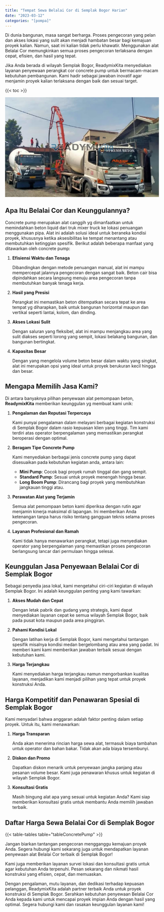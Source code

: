 ```yaml
---
title: "Tempat Sewa Belalai Cor di Semplak Bogor Harian"
date: "2023-03-12"
categories: "[pompa]"
---
```


Di dunia bangunan, masa sangat berharga. Proses pengecoran yang pelan dan akses lokasi yang sulit akan menjadi hambatan besar bagi kemajuan proyek kalian. Namun, saat ini kalian tidak perlu khawatir. Menggunakan alat Belalai Cor memungkinkan semua proses pengecoran terlaksana dengan cepat, efisien, dan hasil yang tepat.

Jika Anda berada di wilayah Semplak Bogor, ReadymixKita menyediakan layanan penyewaan perangkat cor concrete pump untuk bermacam-macam kebutuhan pembangunan. Kami hadir sebagai jawaban inovatif agar menjamin proyek kalian terlaksana dengan baik dan sesuai target.

{{< toc >}}

![Tempat Sewa Belalai Cor di Semplak Bogor Harian](/images/pompa/sewa-pompa-20.jpg)

## Apa Itu Belalai Cor dan Keunggulannya?

Concrete pump merupakan alat canggih yg dimanfaatkan untuk memindahkan beton liquid dari truk mixer truck ke lokasi penuangan menggunakan pipa. Alat ini adalah solusi ideal untuk beraneka kondisi proyek, khususnya ketika aksesibilitas ke tempat menantang atau membutuhkan ketinggian spesifik. Berikut adalah beberapa manfaat yang ditawarkan oleh concrete pump:

1. **Efisiensi Waktu dan Tenaga**

   Dibandingkan dengan metode penuangan manual, alat ini mampu mempercepat jalannya pengecoran dengan sangat baik. Beton cair bisa dipindahkan secara langsung menuju area pengecoran tanpa membutuhkan banyak tenaga kerja.

2. **Hasil yang Presisi**

   Perangkat ini memastikan beton ditempatkan secara tepat ke area tempat yg diharapkan, baik untuk bangunan horizontal maupun dan vertikal seperti lantai, kolom, dan dinding.

3. **Akses Lokasi Sulit**

   Dengan saluran yang fleksibel, alat ini mampu menjangkau area yang sulit diakses seperti lorong yang sempit, lokasi belakang bangunan, dan bangunan bertingkat.

4. **Kapasitas Besar**

   Dengan yang mengelola volume beton besar dalam waktu yang singkat, alat ini merupakan opsi yang ideal untuk proyek berukuran kecil hingga dan besar.

## Mengapa Memilih Jasa Kami?

Di antara banyaknya pilihan penyewaan alat pemompaan beton, **ReadymixKita** memberikan keunggulan yg membuat kami unik:

1. **Pengalaman dan Reputasi Terpercaya**

   Kami punyai pengalaman dalam melayani berbagai kegiatan konstruksi di Semplak Bogor dalam rasio kepuasan klien yang tinggi. Tim kami terdiri atas operator berpengalaman yang memastikan perangkat beroperasi dengan optimal.

2. **Beragam Tipe Concrete Pump**

   Kami menyediakan berbagai jenis concrete pump yang dapat disesuaikan pada kebutuhan kegiatan anda, antara lain:
   - **Mini Pump**: Cocok bagi proyek rumah tinggal dan gang sempit.
   - **Standard Pump**: Sesuai untuk proyek menengah hingga besar.
   - **Long Boom Pump**: Dirancang bagi proyek yang membutuhkan jangkauan tinggi atau.

3. **Perawatan Alat yang Terjamin**

   Semua alat pemompaan beton kami diperiksa dengan rutin agar menjamin kinerja maksimal di lapangan. Ini memberikan Anda ketenangan tanpa harus risiko tentang gangguan teknis selama proses pengecoran.

4. **Layanan Profesional dan Ramah**

   Kami tidak hanya menawarkan perangkat, tetapi juga menyediakan operator yang berpengalaman yang memastikan proses pengecoran berlangsung lancar dari permulaan hingga selesai.

## Keunggulan Jasa Penyewaan Belalai Cor di Semplak Bogor

Sebagai penyedia jasa lokal, kami mengetahui ciri-ciri kegiatan di wilayah Semplak Bogor. Ini adalah keunggulan penting yang kami tawarkan:

1. **Akses Mudah dan Cepat**

   Dengan letak pabrik dan gudang yang strategis, kami dapat menyediakan layanan cepat ke semua wilayah Semplak Bogor, baik pada pusat kota maupun pada area pinggiran.

2. **Pahami Kondisi Lokal**

   Dengan latihan kerja di Semplak Bogor, kami mengetahui tantangan spesifik misalnya kondisi medan bergelombang atau area yang padat. Ini memberi kami kami memberikan jawaban terbaik sesuai dengan kebutuhan kami.

3. **Harga Terjangkau**

   Kami menyediakan harga terjangkau namun mengorbankan kualitas layanan, menjadikan kami menjadi pilihan yang tepat untuk proyek konstruksi Anda.

## Harga Kompetitif dan Penawaran Spesial di Semplak Bogor

Kami menyadari bahwa anggaran adalah faktor penting dalam setiap proyek. Untuk itu, kami menawarkan:

1. **Harga Transparan**

   Anda akan menerima rincian harga sewa alat, termasuk biaya tambahan untuk operator dan bahan bakar. Tidak akan ada biaya tersembunyi.

2. **Diskon dan Promo**

   Dapatkan diskon menarik untuk penyewaan jangka panjang atau pesanan volume besar. Kami juga penawaran khusus untuk kegiatan di wilayah Semplak Bogor.

3. **Konsultasi Gratis**

   Masih bingung alat apa yang sesuai untuk kegiatan Anda? Kami siap memberikan konsultasi gratis untuk membantu Anda memilih jawaban terbaik.

## Daftar Harga Sewa Belalai Cor di Semplak Bogor

{{< table-tables table="tableConcretePump" >}}

Jangan biarkan tantangan pengecoran mengganggu kemajuan proyek Anda. Segera hubungi kami sekarang juga untuk mendapatkan layanan penyewaan alat Belalai Cor terbaik di Semplak Bogor!

Kami juga memberikan layanan survei lokasi dan konsultasi gratis untuk agar kebutuhan Anda terpenuhi. Pesan sekarang dan nikmati hasil konstruksi yang efisien, cepat, dan memuaskan.

Dengan pengalaman, mutu layanan, dan dedikasi terhadap kepuasan pelanggan, ReadymixKita adalah partner terbaik Anda untuk proyek konstruksi di Semplak Bogor. Serahkan kebutuhan penyewaan Belalai Cor Anda kepada kami untuk mencapai proyek impian Anda dengan hasil yang optimal. Segera hubungi kami dan rasakan keunggulan layanan kami!